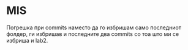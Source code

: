 # MIS
Погрешка при commits наместо да го избришам само последниот фолдер, ги избришав и последните два commits со тоа што ми се избриша и lab2.
